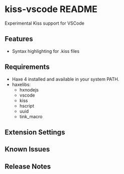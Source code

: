 # kiss-vscode README
Experimental Kiss support for VSCode

## Features

* Syntax highlighting for .kiss files

## Requirements

* Haxe 4 installed and available in your system PATH.
* haxelibs:
    * hxnodejs
    * vscode
    * kiss
    * hscript
    * uuid
    * tink_macro

## Extension Settings

## Known Issues

## Release Notes